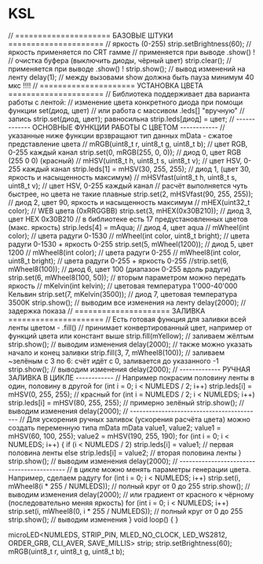 # KSL
// ===================== БАЗОВЫЕ ШТУКИ =====================
// яркость (0-255)
strip.setBrightness(60);
// яркость применяется по CRT гамме
// применяется при выводе .show() !
// очистка буфера (выключить диоды, чёрный цвет)
strip.clear();
// применяется при выводе .show() !
strip.show(); // вывод изменений на ленту
delay(1);     // между вызовами show должна быть пауза минимум 40 мкс !!!!
// ===================== УСТАНОВКА ЦВЕТА =====================
// Библиотека поддерживает два варианта работы с лентой:
// изменение цвета конкретного диода при помощи функции set(диод, цвет)
// или работа с массивом .leds[] "вручную"
// запись strip.set(диод, цвет); равносильна strip.leds[диод] = цвет;
// ------------- ОСНОВНЫЕ ФУНКЦИИ РАБОТЫ С ЦВЕТОМ ------------
// указанные ниже функции врзвращают тип данных mData - сжатое представление цвета
// mRGB(uint8_t r, uint8_t g, uint8_t b);   // цвет RGB, 0-255 каждый канал
strip.set(0, mRGB(255, 0, 0));              // диод 0, цвет RGB (255 0 0) (красный)
// mHSV(uint8_t h, uint8_t s, uint8_t v);   // цвет HSV, 0-255 каждый канал
strip.leds[1] = mHSV(30, 255, 255);         // диод 1, (цвет 30, яркость и насыщенность максимум)
// mHSVfast(uint8_t h, uint8_t s, uint8_t v); // цвет HSV, 0-255 каждый канал
// расчёт выполняется чуть быстрее, но цвета не такие плавные
strip.set(2, mHSVfast(90, 255, 255));         // диод 2, цвет 90, яркость и насыщенность максимум
// mHEX(uint32_t color);        // WEB цвета (0xRRGGBB)
strip.set(3, mHEX(0x30B210));   // диод 3, цвет HEX 0x30B210
// в библиотеке есть 17 предустановленных цветов (макс. яркость)
strip.leds[4] = mAqua;          // диод 4, цвет aqua
// mWheel(int color);                   // цвета радуги 0-1530
// mWheel(int color, uint8_t bright);   // цвета радуги 0-1530 + яркость 0-255
strip.set(5, mWheel(1200));             // диод 5, цвет 1200
// mWheel8(int color);                  // цвета радуги 0-255
// mWheel8(int color, uint8_t bright);  // цвета радуги 0-255 + яркость 0-255
//strip.set(6, mWheel8(100));     // диод 6, цвет 100 (диапазон 0-255 вдоль радуги)
strip.set(6, mWheel8(100, 50));   // вторым параметром можно передать яркость
// mKelvin(int kelvin);           // цветовая температура 1'000-40'000 Кельвин
strip.set(7, mKelvin(3500));      // диод 7, цветовая температура 3500К
strip.show();                     // выводим все изменения на ленту
delay(2000);                      // задержка показа
// ===================== ЗАЛИВКА =====================
// Есть готовая функция для заливки всей ленты цветом - .fill()
// принимает конвертированный цвет, например от функций цвета или констант выше
strip.fill(mYellow);  // заливаем жёлтым
strip.show();         // выводим изменения
delay(2000);
// также можно указать начало и конец заливки
strip.fill(3, 7, mWheel8(100));   // заливаем ~зелёным с 3 по 6: счёт идёт с 0, заливается до указанного -1
strip.show();                     // выводим изменения
delay(2000);
// ------------- РУЧНАЯ ЗАЛИВКА В ЦИКЛЕ ------------
// Например покрасим половину ленты в один, половину в другой
for (int i = 0; i < NUMLEDS / 2; i++) strip.leds[i] = mHSV(0, 255, 255);      // красный
for (int i = NUMLEDS / 2; i < NUMLEDS; i++) strip.leds[i] = mHSV(80, 255, 255); // примерно зелёный
strip.show(); // выводим изменения
delay(2000);
// ------------------------------------------
// Для ускорения ручных заливок (ускорения расчёта цвета) можно создать переменную типа mData
mData value1, value2;
value1 = mHSV(60, 100, 255);
value2 = mHSV(190, 255, 190);
for (int i = 0; i < NUMLEDS; i++) {
if (i < NUMLEDS / 2) strip.leds[i] = value1;  // первая половина ленты
else strip.leds[i] = value2;                  // вторая половина ленты
}
strip.show(); // выводим изменения
delay(2000);
// ------------------------------------------
// в цикле можно менять параметры генерации цвета. Например, сделаем радугу
for (int i = 0; i < NUMLEDS; i++) strip.set(i, mWheel8(i * 255 / NUMLEDS)); // полный круг от 0 до 255
strip.show(); // выводим изменения
delay(2000);
// или градиент от красного к чёрному (последовательно меняя яркость)
for (int i = 0; i < NUMLEDS; i++) strip.set(i, mWheel8(0, i * 255 / NUMLEDS)); // полный круг от 0 до 255
strip.show(); // выводим изменения
}
void loop() {
}



microLED<NUMLEDS, STRIP_PIN, MLED_NO_CLOCK, LED_WS2812, ORDER_GRB, CLI_AVER, SAVE_MILLIS> strip;
strip.setBrightness(60);
mRGB(uint8_t r, uint8_t g, uint8_t b);

